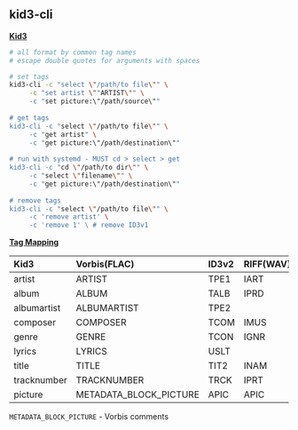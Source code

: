 ## kid3-cli 

[**Kid3**](https://kid3.sourceforge.io/)
```sh
# all format by common tag names
# escape double quotes for arguments with spaces

# set tags
kid3-cli -c "select \"/path/to file\"" \
 	 -c "set artist \""ARTIST\"" \
	 -c "set picture:\"/path/source\""
	
# get tags
kid3-cli -c "select \"/path/to file\"" \
	 -c "get artist" \
	 -c "get picture:\"/path/destination\""
	 
# run with systemd - MUST cd > select > get
kid3-cli -c "cd \"/path/to dir\"" \
	 -c "select \"filename\"" \
	 -c "get picture:\"/path/destination\""
	
# remove tags
kid3-cli -c "select \"/path/to file\"" \
	 -c 'remove artist' \
	 -c 'remove 1' \ # remove ID3v1
```

[**Tag Mapping**](https://kid3.sourceforge.io/kid3_en.html#table-frame-list)

| Kid3        | Vorbis(FLAC)           | ID3v2  | RIFF(WAV) |
|:----------- | :--------------------- | :---   | :-------- |
| artist      | ARTIST                 | TPE1   | IART      |
| album       | ALBUM                  | TALB   | IPRD      |
| albumartist | ALBUMARTIST            | TPE2   |           |
| composer    | COMPOSER               | TCOM   | IMUS      |
| genre       | GENRE                  | TCON   | IGNR      |
| lyrics      | LYRICS                 | USLT   |           |
| title       | TITLE                  | TIT2   | INAM      |
| tracknumber | TRACKNUMBER            | TRCK   | IPRT      |
| picture     | METADATA_BLOCK_PICTURE | APIC   | APIC      |

`METADATA_BLOCK_PICTURE` - Vorbis comments 
